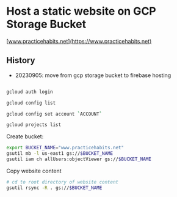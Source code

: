 # Host a static website on GCP Storage Bucket

[www.practicehabits.net](https://www.practicehabits.net)

## History
- 20230905: move from gcp storage bucket to firebase hosting


```bash

gcloud auth login

gcloud config list

gcloud config set account `ACCOUNT`

gcloud projects list

```

Create bucket:  
```bash
export BUCKET_NAME="www.practicehabits.net"
gsutil mb -l us-east1 gs://$BUCKET_NAME
gsutil iam ch allUsers:objectViewer gs://$BUCKET_NAME
```

Copy website content
```bash
# cd to root directory of website content
gsutil rsync -R . gs://$BUCKET_NAME

```
